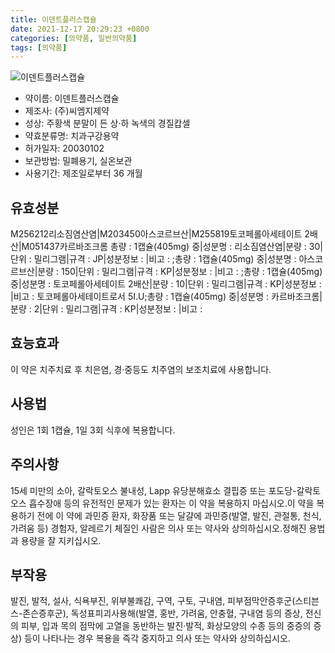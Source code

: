 ```yaml
---
title: 이덴트플러스캡슐
date: 2021-12-17 20:29:23 +0800
categories: [의약품, 일반의약품]
tags: [의약품]
---
```

![이덴트플러스캡슐](https://nedrug.mfds.go.kr/pbp/cmn/itemImageDownload/151611575397700069)

- 약이름: 이덴트플러스캡슐
- 제조사: (주)씨엠지제약
- 성상: 주황색 분말이 든 상·하 녹색의 경질캅셀
- 약효분류명: 치과구강용약
- 허가일자: 20030102
- 보관방법: 밀폐용기, 실온보관
- 사용기간: 제조일로부터 36 개월
## 유효성분
M256212리소짐염산염|M203450아스코르브산|M255819토코페롤아세테이트 2배산|M051437카르바조크롬
총량 : 1캡슐(405mg) 중|성분명 : 리소짐염산염|분량 : 30|단위 : 밀리그램|규격 : JP|성분정보 : |비고 : ;총량 : 1캡슐(405mg) 중|성분명 : 아스코르브산|분량 : 150|단위 : 밀리그램|규격 : KP|성분정보 : |비고 : ;총량 : 1캡슐(405mg) 중|성분명 : 토코페롤아세테이트 2배산|분량 : 10|단위 : 밀리그램|규격 : KP|성분정보 : |비고 : 토코페롤아세테이트로서 5I.U;총량 : 1캡슐(405mg) 중|성분명 : 카르바조크롬|분량 : 2|단위 : 밀리그램|규격 : KP|성분정보 : |비고 :
## 효능효과
이 약은 치주치료 후 치은염, 경·중등도 치주염의 보조치료에 사용합니다.
## 사용법
성인은 1회 1캡슐, 1일 3회 식후에 복용합니다.
## 주의사항
15세 미만의 소아, 갈락토오스 불내성, Lapp 유당분해효소 결핍증 또는 포도당-갈락토오스 흡수장애 등의 유전적인 문제가 있는 환자는 이 약을 복용하지 마십시오.이 약을 복용하기 전에 이 약에 과민증 환자, 화장품 또는 달걀에 과민증(발열, 발진, 관절통, 천식, 가려움 등) 경험자, 알레르기 체질인 사람은 의사 또는 약사와 상의하십시오.정해진 용법과 용량을 잘 지키십시오.
## 부작용
발진, 발적, 설사, 식욕부진, 위부불쾌감, 구역, 구토, 구내염, 피부점막안증후군(스티븐스-존슨증후군), 독성표피괴사용해(발열, 홍반, 가려움, 안충혈, 구내염 등의 증상, 전신의 피부, 입과 목의 점막에 고열을 동반하는 발진·발적, 화상모양의 수종 등의 중증의 증상) 등이 나타나는 경우 복용을 즉각 중지하고 의사 또는 약사와 상의하십시오.
